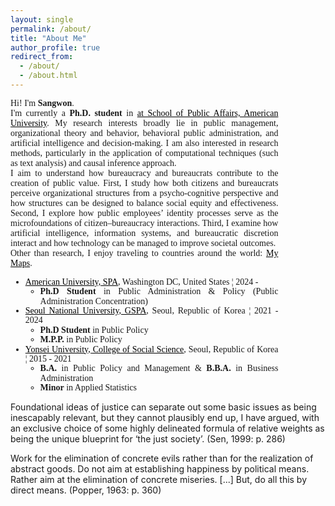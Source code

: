 ```yaml
---
layout: single
permalink: /about/
title: "About Me"
author_profile: true
redirect_from: 
  - /about/
  - /about.html
---
```

<style>
  a {
    color: black; 
    text-decoration: underline; 
  }
</style>

<style>
@import url('https://fonts.googleapis.com/css2?family=Source+Sans+3:ital,wght@0,200..900;1,200..900&display=swap');
.custom_font{
  font-family: "Source Sans 3", serif;
  font-optical-sizing: auto;
  font-weight: 450;
  font-style: normal;
}
</style>

<div style class= custom_font>
<div style="width: 85%; margin-left: 0; text-align: justify;">
<p>
Hi! I'm <b>Sangwon</b>.<br>
I'm currently a <b> Ph.D. student </b> in <a href="https://www.american.edu/spa/dpap/index.cfm" target="_blank"> at School of Public Affairs, American University</a>. My research interests broadly lie in public management, organizational theory and behavior, behavioral public administration, and artificial intelligence and decision-making. I am also interested in research methods, particularly in the application of computational techniques (such as text analysis) and causal inference approach.<br>
I aim to understand how bureaucracy and bureaucrats contribute to the creation of public value. First, I study how both citizens and bureaucrats perceive organizational structures from a psycho-cognitive perspective and how structures can be designed to balance social equity and effectiveness. Second, I explore how public employees’ identity processes serve as the microfoundations of citizen–bureaucracy interactions. Third, I examine how artificial intelligence, information systems, and bureaucratic discretion interact and how technology can be managed to improve societal outcomes.<br>
Other than research, I enjoy traveling to countries around the world: <a href="https://www.google.com/maps/d/u/0/edit?mid=1EL3lmIvsf7OJClETAXOsiJUonQRItdQ&usp=sharing" target="_blank">My Maps</a>.

<br>

<ul style="line-height: 1.1;">
  <li>
    <a href="https://www.american.edu/spa/dpap/index.cfm" target="_blank">American University, SPA</a>, Washington DC, United States ¦ 2024 - 
    <ul>
      <li><b>Ph.D Student</b> in Public Administration & Policy (Public Administration Concentration)</li>
    </ul>
  </li>
  <li>
    <a href="http://gspa.snu.ac.kr/en" target="_blank">Seoul National University, GSPA</a>, Seoul, Republic of Korea ¦ 2021 - 2024
    <ul>
      <li><b>Ph.D Student</b> in Public Policy</li>
      <li><b>M.P.P.</b> in Public Policy</li>
    </ul>
  </li>
  <li>
    <a href="https://yupa.yonsei.ac.kr/yupa_en/index.do" target="_blank">Yonsei University, College of Social Science</a>, Seoul, Republic of Korea ¦ 2015 - 2021
    <ul>
      <li><b>B.A.</b> in Public Policy and Management & <b>B.B.A.</b> in Business Administration</li>
      <li><b>Minor</b> in Applied Statistics</li>
    </ul>
  </li>
</ul>
</p>
</div>
</div>

> <div style="width: 85%; text-align: justify; font-size: smaller;">
  Foundational ideas of justice can separate out some basic issues as being inescapably relevant, but they cannot plausibly end up, I have argued, with an exclusive choice of some highly delineated formula of relative weights as being the unique blueprint for ‘the just society’. (Sen, 1999: p. 286) </div>


>  <div style="width: 85%; text-align: justify; font-size: smaller;">
  Work for the elimination of concrete evils rather than for the realization of abstract goods. Do not aim at establishing happiness by political means. Rather aim at the elimination of concrete miseries. [...] But, do all this by direct means. (Popper, 1963: p. 360) </div>


